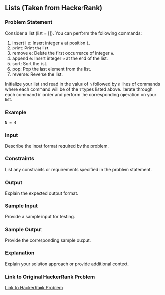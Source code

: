 ## Lists (Taken from HackerRank)

### Problem Statement

Consider a list (list = []). You can perform the following commands:

1. insert i e: Insert integer `e` at position `i`.
2. print: Print the list.
3. remove e: Delete the first occurrence of integer `e`.
4. append e: Insert integer `e` at the end of the list.
5. sort: Sort the list.
6. pop: Pop the last element from the list.
7. reverse: Reverse the list.

Initialize your list and read in the value of `n` followed by `n` lines of commands where each command will be of the `7` types listed above. Iterate through each command in order and perform the corresponding operation on your list.

### Example

```
N = 4
```

### Input

Describe the input format required by the problem.

### Constraints

List any constraints or requirements specified in the problem statement.

### Output

Explain the expected output format.

### Sample Input

Provide a sample input for testing.

### Sample Output

Provide the corresponding sample output.

### Explanation

Explain your solution approach or provide additional context.

### Link to Original HackerRank Problem

[Link to HackerRank Problem](https://www.hackerrank.com/problem)
